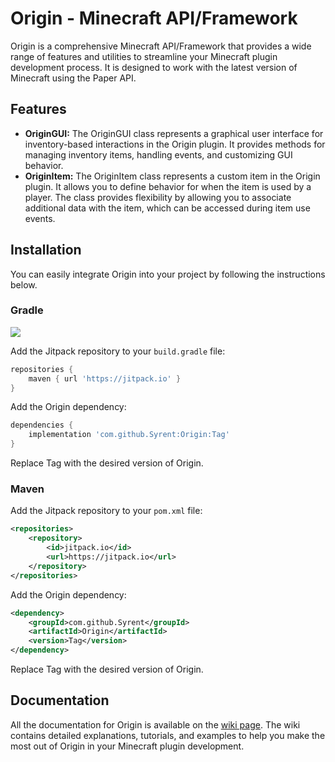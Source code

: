 # Origin - Minecraft API/Framework

Origin is a comprehensive Minecraft API/Framework that provides a wide range of features and utilities to streamline your Minecraft plugin development process. It is designed to work with the latest version of Minecraft using the Paper API.

## Features
- **OriginGUI:** The OriginGUI class represents a graphical user interface for inventory-based interactions in the Origin plugin. It provides methods for managing inventory items, handling events, and customizing GUI behavior.
- **OriginItem:** The OriginItem class represents a custom item in the Origin plugin. It allows you to define behavior for when the item is used by a player. The class provides flexibility by allowing you to associate additional data with the item, which can be accessed during item use events.

## Installation
You can easily integrate Origin into your project by following the instructions below.

### Gradle
[![](https://jitpack.io/v/Syrent/Origin.svg)](https://jitpack.io/#Syrent/Origin)

Add the Jitpack repository to your `build.gradle` file:

```gradle
repositories {
    maven { url 'https://jitpack.io' }
}
```
Add the Origin dependency:
```gradle
dependencies {
    implementation 'com.github.Syrent:Origin:Tag'
}
```
Replace Tag with the desired version of Origin.

### Maven
Add the Jitpack repository to your `pom.xml` file:

```xml
<repositories>
    <repository>
        <id>jitpack.io</id>
        <url>https://jitpack.io</url>
    </repository>
</repositories>
```
Add the Origin dependency:
```xml
<dependency>
    <groupId>com.github.Syrent</groupId>
    <artifactId>Origin</artifactId>
    <version>Tag</version>
</dependency>
```
Replace Tag with the desired version of Origin.

## Documentation
All the documentation for Origin is available on the [wiki page](https://github.com/Syrent/Origin/wiki). The wiki contains detailed explanations, tutorials, and examples to help you make the most out of Origin in your Minecraft plugin development.

